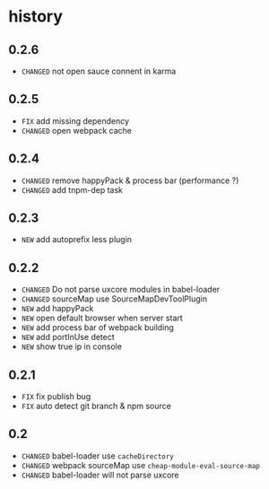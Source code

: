 # history

## 0.2.6

* `CHANGED` not open sauce connent in karma

## 0.2.5

* `FIX` add missing dependency
* `CHANGED` open webpack cache

## 0.2.4

* `CHANGED` remove happyPack & process bar (performance ?)
* `CHANGED` add tnpm-dep task

## 0.2.3

* `NEW` add autoprefix less plugin

## 0.2.2

* `CHANGED` Do not parse uxcore modules in babel-loader
* `CHANGED` sourceMap use SourceMapDevToolPlugin
* `NEW` add happyPack
* `NEW` open default browser when server start
* `NEW` add process bar of webpack building
* `NEW` add portInUse detect
* `NEW` show true ip in console

## 0.2.1

* `FIX` fix publish bug
* `FIX` auto detect git branch & npm source

## 0.2

* `CHANGED` babel-loader use `cacheDirectory`
* `CHANGED` webpack sourceMap use `cheap-module-eval-source-map`
* `CHANGED` babel-loader will not parse uxcore